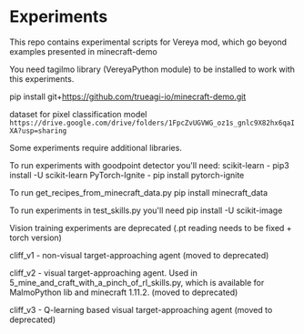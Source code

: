 # Experiments

This repo contains experimental scripts for Vereya mod, which go beyond examples presented in minecraft-demo

You need tagilmo library (VereyaPython module) to be installed to work with this experiments.

pip install git+https://github.com/trueagi-io/minecraft-demo.git

dataset for pixel classification model 
```https://drive.google.com/drive/folders/1FpcZvUGVWG_oz1s_gnlc9X82hx6qaIXA?usp=sharing```

Some experiments require additional libraries.

To run experiments with goodpoint detector you'll need:
scikit-learn - pip3 install -U scikit-learn
PyTorch-Ignite - pip install pytorch-ignite

To run get_recipes_from_minecraft_data.py
pip install minecraft_data

To run experiments in test_skills.py you'll need
pip install -U scikit-image

Vision training experiments are deprecated (.pt reading needs to be fixed + torch version)

cliff_v1 - non-visual target-approaching agent (moved to deprecated)

cliff_v2 - visual target-approaching agent. Used in 5_mine_and_craft_with_a_pinch_of_rl_skills.py,
which is available for MalmoPython lib and minecraft 1.11.2. (moved to deprecated)

cliff_v3 - Q-learning based visual target-approaching agent (moved to deprecated)
